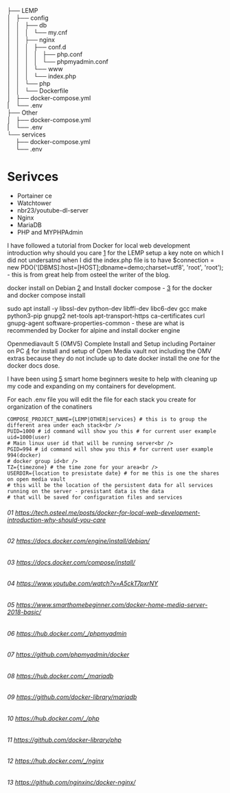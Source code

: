 ├── LEMP <br />
│   ├── config <br />
│   │   ├── db <br />
│   │   │   └── my.cnf <br />
│   │   ├── nginx <br />
│   │   │   ├── conf.d <br />
│   │   │   │   ├── php.conf <br />
│   │   │   │   └── phpmyadmin.conf <br />
│   │   │   └── www <br />
│   │   │       └── index.php <br />
│   │   └── php <br />
│   │       └── Dockerfile <br />
│   ├── docker-compose.yml <br />
|    └── .env <br />
├── Other <br />
│   ├── docker-compose.yml <br />
|    └── .env <br />
└── services <br />
     ├── docker-compose.yml <br />
     └── .env <br />

# Serivces
- Portainer ce
- Watchtower
- nbr23/youtube-dl-server
- Nginx
- MariaDB
- PHP and MYPHPAdmin

I have followed a tutorial from Docker for local web development introduction why should you care <a href="https://github.com/jackfusion/server/blob/master/README.md#1-httpstechosteelmepostsdocker-for-local-web-development-introduction-why-should-you-care">1</a> for the LEMP setup a key note on which I did not undersatnd when I did the index.php file is to have $connection = new PDO('[DBMS]:host=[HOST];dbname=demo;charset=utf8', 'root', 'root'); - this is from great help from osteel the writer of the blog.

docker install on Debian <a href="https://github.com/jackfusion/server/blob/master/README.md#5-httpswwwsmarthomebeginnercomdocker-home-media-server-2018-basic">2</a> and Install docker compose - <a href="https://github.com/jackfusion/server/blob/master/README.md#3-httpsdocsdockercomcomposeinstall">3</a> for the docker and docker compose install

sudo apt install -y libssl-dev python-dev libffi-dev libc6-dev gcc make python3-pip gnupg2 net-tools apt-transport-https ca-certificates curl gnupg-agent software-properties-common - these are what is recommended by Docker for alpine and install docker engine

Openmediavault 5 (OMV5) Complete Install and Setup including Portainer on PC <a href="https://github.com/jackfusion/server/blob/master/README.md#4-httpswwwyoutubecomwatchva5ckt7pxrny">4</a> for install and setup of Open Media vault not including the OMV extras because they do not include up to date docker install the one for the docker docs dose.


I have been using <a href="https://github.com/jackfusion/server/blob/master/README.md#5-httpswwwsmarthomebeginnercomdocker-home-media-server-2018-basic">5</a> smart home beginners wesite to help with cleaning up my code and expanding on my containers for development.

For each .env file you will edit the file for each stack you create for organization of the conatiners<br />
```
COMPOSE_PROJECT_NAME={LEMP|OTHER|services} # this is to group the different area under each stack<br />
PUID=1000 # id command will show you this # for current user example uid=1000(user)
# Main linux user id that will be running server<br />
PGID=994 # id command will show you this # for current user example 994(docker)
# docker group id<br />
TZ={timezone} # the time zone for your area<br />
USERDIR={location to presistate date} # for me this is one the shares on open media vault
# this will be the location of the persistent data for all services running on the server - presistant data is the data 
# that will be saved for configuration files and services
```
###### 01 https://tech.osteel.me/posts/docker-for-local-web-development-introduction-why-should-you-care
###### 02 https://docs.docker.com/engine/install/debian/
###### 03 https://docs.docker.com/compose/install/
###### 04 https://www.youtube.com/watch?v=A5ckT7pxrNY
###### 05 https://www.smarthomebeginner.com/docker-home-media-server-2018-basic/
###### 06 https://hub.docker.com/_/phpmyadmin
###### 07 https://github.com/phpmyadmin/docker
###### 08 https://hub.docker.com/_/mariadb
###### 09 https://github.com/docker-library/mariadb
###### 10 https://hub.docker.com/_/php
###### 11 https://github.com/docker-library/php
###### 12 https://hub.docker.com/_/nginx
###### 13 https://github.com/nginxinc/docker-nginx/
